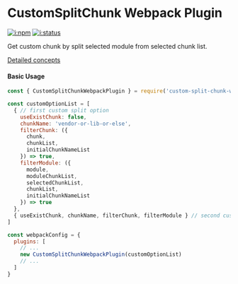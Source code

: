 # CustomSplitChunk Webpack Plugin

[![i:npm]][l:npm]
[![i:status]][l:status]

Get custom chunk by split selected module from selected chunk list.

[Detailed concepts](./CONCEPT.md)

#### Basic Usage 

```js
const { CustomSplitChunkWebpackPlugin } = require('custom-split-chunk-webpack-plugin')

const customOptionList = [
  { // first custom split option
    useExistChunk: false,
    chunkName: 'vendor-or-lib-or-else',
    filterChunk: ({
      chunk,
      chunkList,
      initialChunkNameList
    }) => true,
    filterModule: ({
      module,
      moduleChunkList,
      selectedChunkList,
      chunkList,
      initialChunkNameList
    }) => true
  },
  { useExistChunk, chunkName, filterChunk, filterModule } // second custom split option
]

const webpackConfig = {
  plugins: [
    // ...
    new CustomSplitChunkWebpackPlugin(customOptionList)
    // ...
  ]
}
```

[i:npm]: https://img.shields.io/npm/v/custom-split-chunk-webpack-plugin.svg
[l:npm]: https://www.npmjs.com/package/custom-split-chunk-webpack-plugin
[i:status]: https://travis-ci.org/mockingbot/custom-split-chunk-webpack-plugin.svg?branch=master
[l:status]: https://travis-ci.org/mockingbot/custom-split-chunk-webpack-plugin
